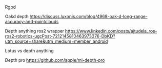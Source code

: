 Rgbd

Oakd depth
https://discuss.luxonis.com/blog/4968-oak-d-long-range-accuracy-and-pointclouds

Depth anything ros2 wrapper
https://www.linkedin.com/posts/ajtudela_ros-ros2-robotics-ugcPost-7212145810463973376-DbKD?utm_source=share&utm_medium=member_android

Lotus vs depth anything

Depth pro
https://github.com/apple/ml-depth-pro